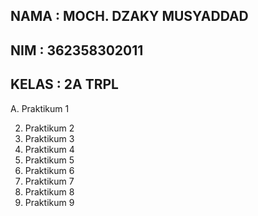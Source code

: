 **NAMA : MOCH. DZAKY MUSYADDAD**
-
**NIM : 362358302011**
-
**KELAS : 2A TRPL**
-

A. Praktikum 1

2. Praktikum 2
3. Praktikum 3
4. Praktikum 4
5. Praktikum 5
6. Praktikum 6
7. Praktikum 7
8. Praktikum 8
9. Praktikum 9
    
